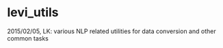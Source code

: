 # levi_utils
2015/02/05, LK:
various NLP related utilities for data conversion and other common tasks
